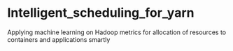 # Intelligent_scheduling_for_yarn
Applying machine learning on Hadoop metrics for allocation of resources to containers and applications smartly
